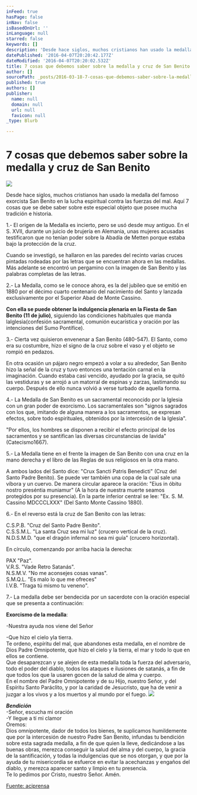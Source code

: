 ```yaml
---
inFeed: true
hasPage: false
inNav: false
isBasedOnUrl: ''
inLanguage: null
starred: false
keywords: []
description: 'Desde hace siglos, muchos cristianos han usado la medalla del famoso exorcista San Benito en la lucha espiritual contra las fuerzas del mal. Aquí 7 cosas que se debe saber sobre este especial objeto que posee mucha tradición e historia.'
datePublished: '2016-04-07T20:20:42.177Z'
dateModified: '2016-04-07T20:20:02.532Z'
title: 7 cosas que debemos saber sobre la medalla y cruz de San Benito
author: []
sourcePath: _posts/2016-03-18-7-cosas-que-debemos-saber-sobre-la-medalla-y-cruz-de-san-ben.md
published: true
authors: []
publisher:
  name: null
  domain: null
  url: null
  favicon: null
_type: Blurb

---
```

# 7 cosas que debemos saber sobre la medalla y cruz de San Benito
![](https://the-grid-user-content.s3-us-west-2.amazonaws.com/ad7046e1-50f1-4f0b-a60a-f5d1d6ef9ee3.jpg)

Desde hace siglos, muchos cristianos han usado la medalla del famoso exorcista San Benito en la lucha espiritual contra las fuerzas del mal. Aquí 7 cosas que se debe saber sobre este especial objeto que posee mucha tradición e historia.

1.- El origen de la Medalla es incierto, pero se usó desde muy antiguo. En el S. XVII, durante  un juicio de brujería en Alemania, unas mujeres acusadas testificaron que no tenían poder sobre la Abadía de Metten porque estaba bajo la  protección de la cruz.

Cuando se investigó, se hallaron en las paredes del recinto varias cruces pintadas rodeadas por las letras que se encuentran ahora en las medallas. Más adelante se encontró un pergamino con la imagen de San Benito y las palabras completas de las letras.

2.- La Medalla, como se le conoce ahora, es la del jubileo que se emitió en 1880 por el décimo cuarto centenario del nacimiento del Santo y lanzada exclusivamente por el Superior Abad de Monte Cassino.

**Con ella se puede obtener la indulgencia plenaria en la Fiesta de San Benito (11 de julio)**, siguiendo las condiciones habituales que manda laIglesia(confesión sacramental, comunión eucarística y oración por las intenciones del Sumo Pontífice).

3.- Cierta vez quisieron envenenar a San Benito (480-547). El Santo, como era su costumbre, hizo el signo de la cruz sobre el vaso y el objeto se rompió en pedazos.

En otra ocasión un pájaro negro empezó a volar a su alrededor, San Benito hizo la señal de la cruz y tuvo entonces una tentación carnal en la imaginación. Cuando estaba casi vencido, ayudado por la gracia, se quitó las vestiduras y se arrojó a un matorral de espinas y zarzas, lastimando su cuerpo. Después de ello nunca volvió a verse turbado de aquella forma.

4.- La Medalla de San Benito es un sacramental reconocido por la Iglesia con un gran poder de exorcismo. Los sacramentales son "signos sagrados con los que, imitando de alguna manera a los sacramentos, se expresan efectos, sobre todo espirituales, obtenidos por la intercesión de la Iglesia".

"Por ellos, los hombres se disponen a recibir el efecto principal de los sacramentos y se santifican las diversas circunstancias de lavida" (Catecismo1667).

5.- La Medalla tiene en el frente la imagen de San Benito con una cruz en la mano derecha y el libro de las Reglas de sus religiosos en la otra mano.

A ambos lados del Santo dice: "Crux Sancti Patris Benedicti" (Cruz del Santo Padre Benito). Se puede ver también una copa de la cual sale una víbora y un cuervo. De manera circular aparece la oración: "Eius in óbitu nostro preséntia muniamur" (A la hora de nuestra muerte seamos protegidos por su presencia). En la parte inferior central se lee: "Ex. S. M. Cassino MDCCCLXXX" (Del Santo Monte Cassino 1880).

6.- En el reverso está la cruz de San Benito con las letras:

C.S.P.B.      "Cruz del Santo Padre Benito".  
C.S.S.M.L.  "La santa Cruz sea mi luz" (crucero vertical de la cruz).  
N.D.S.M.D. "que el dragón infernal no sea mi guía" (crucero horizontal).

En círculo, comenzando por arriba hacia la derecha:

PAX          "Paz".  
V.R.S.       "Vade Retro Satanás".  
N.S.M.V.  "No me aconsejes cosas vanas".  
S.M.Q.L.  "Es malo lo que me ofreces"  
I.V.B.        "Traga tú mismo tu veneno".

7.- La medalla debe ser bendecida por un sacerdote con la oración especial que se presenta a continuación:

**Exorcismo de la medalla**:

-Nuestra ayuda nos viene del Señor

-Que hizo el cielo y[][0]la tierra.  
Te ordeno, espíritu del mal, que abandones esta medalla, en el nombre de Dios Padre Omnipotente, que hizo el cielo y la tierra, el mar y todo lo que en ellos se contiene.  
Que desaparezcan y se alejen de esta medalla toda la fuerza del adversario, todo el poder del diablo, todos los ataques e ilusiones de satanás, a fin de que todos los que la usaren gocen de la salud de alma y cuerpo.  
En el nombre del Padre Omnipotente y de su Hijo, nuestro Señor, y del Espíritu Santo Paráclito, y por la caridad de Jesucristo, que ha de venir a juzgar a los vivos y a los muertos y al mundo por el fuego.
![](https://the-grid-user-content.s3-us-west-2.amazonaws.com/509c4f15-181f-4b91-82bc-9724b0a51f84.gif)

_**Bendición**_  
-Señor, escucha mi oración  
-Y llegue a tí mi clamor  
Oremos:  
Dios omnipotente, dador de todos los bienes, te suplicamos humildemente que por la intercesión de nuestro Padre San Benito, infundas tu bendición sobre esta sagrada medalla, a fin de que quien la lleve, dedicándose a las buenas obras, merezca conseguir la salud del alma y del cuerpo, la gracia de la santificación, y todas la indulgencias que se nos otorgan, y que por la ayuda de tu misericordia se esfuerce en evitar la acechanzas y engaños del diablo, y merezca aparecer santo y limpio en tu presencia.  
Te lo pedimos por Cristo, nuestro Señor. Amén.

[Fuente: aciprensa][1]

[0]: null
[1]: https://www.aciprensa.com/noticias/7-cosas-que-debemos-saber-sobre-la-medalla-y-cruz-de-san-benito-83474/
